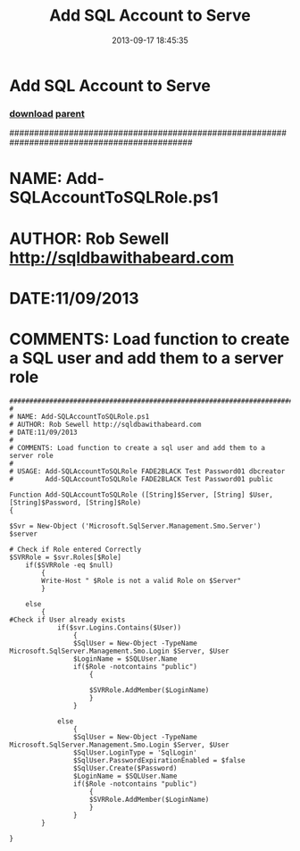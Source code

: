 ﻿---
pid:            4475
parent:         4461
children:       
poster:         Rob Sewell
title:          Add SQL Account to Serve
date:           2013-09-17 18:45:35
description:    #############################################################################################
#
# NAME: Add-SQLAccountToSQLRole.ps1
# AUTHOR: Rob Sewell http://sqldbawithabeard.com
# DATE:11/09/2013
#
# COMMENTS: Load function to create a SQL user and add them to a server role
format:         posh
---

# Add SQL Account to Serve

### [download](4475.ps1) [parent](4461.md) 

#############################################################################################
#
# NAME: Add-SQLAccountToSQLRole.ps1
# AUTHOR: Rob Sewell http://sqldbawithabeard.com
# DATE:11/09/2013
#
# COMMENTS: Load function to create a SQL user and add them to a server role

```posh
#############################################################################################
#
# NAME: Add-SQLAccountToSQLRole.ps1
# AUTHOR: Rob Sewell http://sqldbawithabeard.com
# DATE:11/09/2013
#
# COMMENTS: Load function to create a sql user and add them to a server role
#
# USAGE: Add-SQLAccountToSQLRole FADE2BLACK Test Password01 dbcreator
#        Add-SQLAccountToSQLRole FADE2BLACK Test Password01 public

Function Add-SQLAccountToSQLRole ([String]$Server, [String] $User, [String]$Password, [String]$Role)
{

$Svr = New-Object ('Microsoft.SqlServer.Management.Smo.Server') $server

# Check if Role entered Correctly
$SVRRole = $svr.Roles[$Role]
    if($SVRRole -eq $null)
        {
        Write-Host " $Role is not a valid Role on $Server"
        }

    else
        {
#Check if User already exists
    		if($svr.Logins.Contains($User))
			    {
                $SqlUser = New-Object -TypeName Microsoft.SqlServer.Management.Smo.Login $Server, $User
                $LoginName = $SQLUser.Name
                if($Role -notcontains "public")
                    {
                    
                    $SVRRole.AddMember($LoginName)
                    }
                }

            else
                {
                $SqlUser = New-Object -TypeName Microsoft.SqlServer.Management.Smo.Login $Server, $User
                $SqlUser.LoginType = 'SqlLogin'
                $SqlUser.PasswordExpirationEnabled = $false
                $SqlUser.Create($Password)
                $LoginName = $SQLUser.Name
                if($Role -notcontains "public")
                    {
                    $SVRRole.AddMember($LoginName)
                    }
                }
        }

}


```

